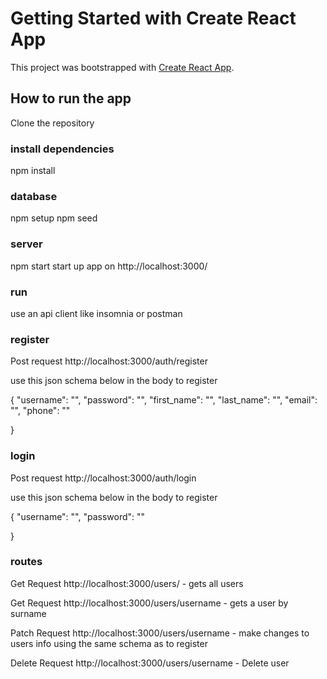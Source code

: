 # Getting Started with Create React App

This project was bootstrapped with [Create React App](https://github.com/facebook/create-react-app).

## How to run the app

Clone the repository

### install dependencies 


npm install 



### database

npm setup 
npm seed

### server

npm start
start up app on http://localhost:3000/

### run

use an api client like insomnia or postman 

### register 

Post request
http://localhost:3000/auth/register 

use this json schema below in the body to register

{
    "username": "",
	"password": "",
    "first_name": "",
    "last_name": "",
    "email": "",
	"phone": ""

}

### login


Post request
http://localhost:3000/auth/login

use this json schema below in the body to register

{
    "username": "",
	"password": ""
    
}

### routes

Get Request
http://localhost:3000/users/ - gets all users 

Get Request
http://localhost:3000/users/username - gets a user by surname

Patch Request
http://localhost:3000/users/username - make changes to users info using the same schema as to register

Delete Request
http://localhost:3000/users/username - Delete user

